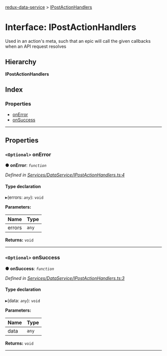 [redux-data-service](../README.md) > [IPostActionHandlers](../interfaces/ipostactionhandlers.md)

# Interface: IPostActionHandlers

Used in an action's meta, such that an epic will call the given callbacks when an API request resolves

## Hierarchy

**IPostActionHandlers**

## Index

### Properties

* [onError](ipostactionhandlers.md#onerror)
* [onSuccess](ipostactionhandlers.md#onsuccess)

---

## Properties

<a id="onerror"></a>

### `<Optional>` onError

**● onError**: *`function`*

*Defined in [Services/DataService/IPostActionHandlers.ts:4](https://github.com/Rediker-Software/redux-data-service/blob/5fcb9dc/src/Services/DataService/IPostActionHandlers.ts#L4)*

#### Type declaration
▸(errors: *`any`*): `void`

**Parameters:**

| Name | Type |
| ------ | ------ |
| errors | `any` |

**Returns:** `void`

___
<a id="onsuccess"></a>

### `<Optional>` onSuccess

**● onSuccess**: *`function`*

*Defined in [Services/DataService/IPostActionHandlers.ts:3](https://github.com/Rediker-Software/redux-data-service/blob/5fcb9dc/src/Services/DataService/IPostActionHandlers.ts#L3)*

#### Type declaration
▸(data: *`any`*): `void`

**Parameters:**

| Name | Type |
| ------ | ------ |
| data | `any` |

**Returns:** `void`

___

